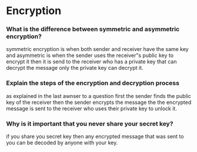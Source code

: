 
 # Encryption

 ### What is the difference between symmetric and asymmetric encryption?

 symmetric encryption is when both sender and receiver have the same key and asymmetric is when the sender uses the receiver"s public key to encrypt it then it is send to the receiver who has a private key that can decrypt the message only the private key can decrypt it. 
 
 ### Explain the steps of the encryption and decryption process

as explained in the last awnser to a question first the sender finds the public key of the receiver then the sender encrypts the message the the encrypted message is sent to the receiver who uses their private key to unlock it.
 
 ###  Why is it important that you never share your secret key?

if you share you secret key then any encrypted message that was sent to you can be decoded by anyone with your key.



